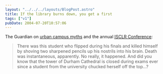 ```yaml
---
layout: "../../../layouts/BlogPost.astro"
title: If the library burns down, you get a first
tags: ["v1"]
pubDate: 2004-07-20T10:57:06
---
```


The Guardian on [urban campus myths][1] and the annual [<abbr title="The International Society of Contemporary Legend Research">ISCLR Conference</abbr>][2]:

> There was this student who flipped during his finals and killed himself by shoving two sharpened pencils up his nostrils into his brain. Death was instantaneous, apparently. No really, it happened. And did you know that the tower of Durham Cathedral is closed during exams ever since a student from the university chucked herself off the top&#8230;?

[1]: http://education.guardian.co.uk/students/news/story/0,12891,1262893,00.html "The Guardian: Legends of the halls"
[2]: http://www.panam.edu/faculty/mglazer/isclr/Wales-Conference.htm "ISCLR: The 22nd Contemporary Legend Conference"
